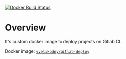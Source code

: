 [![Docker Build Status](https://img.shields.io/docker/build/vvelikodny/gitlab-deploy.svg?style=flat-square)]()

# Overview

It's custom docker image to deploy projects on Gitlab CI.

Docker image: [`vvelikodny/gitlab-deploy`](https://hub.docker.com/r/vvelikodny/gitlab-deploy/)
